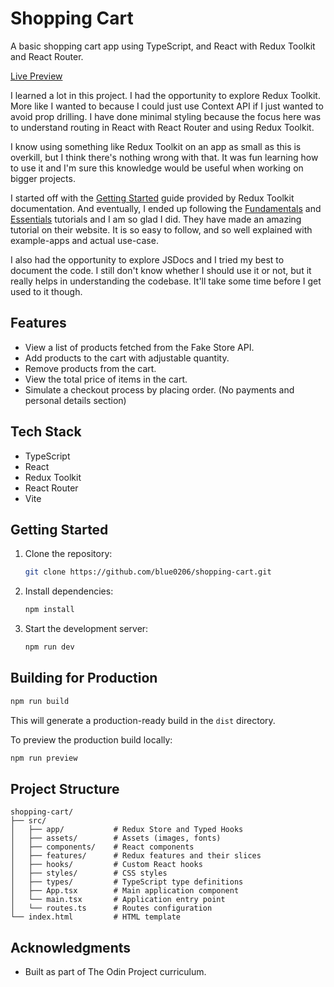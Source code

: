 # Shopping Cart

A basic shopping cart app using TypeScript, and React with Redux Toolkit and React Router.

[Live Preview](https://shopping-cart-two-ruddy.vercel.app/)

I learned a lot in this project. I had the opportunity to explore Redux Toolkit. More like 
I wanted to because I could just use Context API if I just wanted to avoid prop drilling.
I have done minimal styling because the focus here was to understand routing in React with
React Router and using Redux Toolkit.

I know using something like Redux Toolkit on an app as small as this is overkill, but I think there's
nothing wrong with that. It was fun learning how to use it and I'm sure this knowledge would be useful 
when working on bigger projects.

I started off with the [Getting Started](https://redux-toolkit.js.org/introduction/getting-started) 
guide provided by Redux Toolkit documentation. 
And eventually, I ended up following the 
[Fundamentals](https://redux.js.org/tutorials/fundamentals/part-1-overview) and 
[Essentials](https://redux.js.org/tutorials/essentials/part-1-overview-concepts) tutorials and I am 
so glad I did. They have made an amazing tutorial on their website. It is so easy to follow, and so
well explained with example-apps and actual use-case.  

I also had the opportunity to explore JSDocs and I tried my best to document the code. I still don't know
whether I should use it or not, but it really helps in understanding the codebase. It'll take some time before
I get used to it though.

## Features

- View a list of products fetched from the Fake Store API.
- Add products to the cart with adjustable quantity.
- Remove products from the cart.
- View the total price of items in the cart.
- Simulate a checkout process by placing order. (No payments and personal details section)

## Tech Stack

- TypeScript
- React
- Redux Toolkit
- React Router
- Vite

## Getting Started

1. Clone the repository:
   ```bash
   git clone https://github.com/blue0206/shopping-cart.git
   ```
2. Install dependencies:
   ```bash
   npm install
   ```
3. Start the development server:
   ```bash
   npm run dev
   ```

## Building for Production

```bash
npm run build
```

This will generate a production-ready build in the `dist` directory.

To preview the production build locally:

```bash
npm run preview
```

## Project Structure

```
shopping-cart/
├── src/
│   ├── app/           # Redux Store and Typed Hooks
│   ├── assets/        # Assets (images, fonts)
│   ├── components/    # React components
│   ├── features/      # Redux features and their slices
│   ├── hooks/         # Custom React hooks
│   ├── styles/        # CSS styles
│   ├── types/         # TypeScript type definitions
│   ├── App.tsx        # Main application component
│   └── main.tsx       # Application entry point
│   └── routes.ts      # Routes configuration
└── index.html         # HTML template
```

## Acknowledgments

- Built as part of The Odin Project curriculum.
